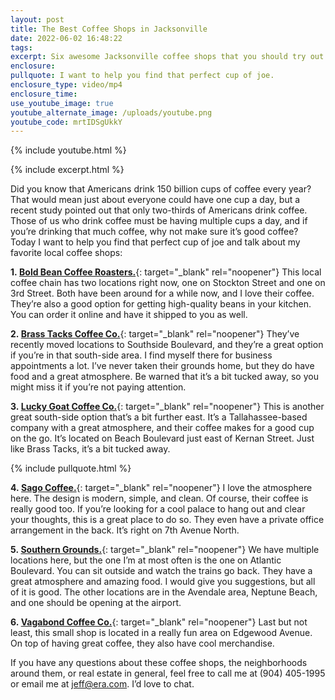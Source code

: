 ```yaml
---
layout: post
title: The Best Coffee Shops in Jacksonville
date: 2022-06-02 16:48:22
tags:
excerpt: Six awesome Jacksonville coffee shops that you should try out.
enclosure:
pullquote: I want to help you find that perfect cup of joe.
enclosure_type: video/mp4
enclosure_time:
use_youtube_image: true
youtube_alternate_image: /uploads/youtube.png
youtube_code: mrtIDSgUkkY
---
```

{% include youtube.html %}

{% include excerpt.html %}

Did you know that Americans drink 150 billion cups of coffee every year? That would mean just about everyone could have one cup a day, but a recent study pointed out that only two-thirds of Americans drink coffee. Those of us who drink coffee must be having multiple cups a day, and if you’re drinking that much coffee, why not make sure it’s good coffee? Today I want to help you find that perfect cup of joe and talk about my favorite local coffee shops:

**1\.&nbsp;**[**Bold Bean Coffee Roasters.**](https://boldbeancoffee.com/visit-us){: target="_blank" rel="noopener"} This local coffee chain has two locations right now, one on Stockton Street and one on 3rd Street. Both have been around for a while now, and I love their coffee. They’re also a good option for getting high-quality beans in your kitchen. You can order it online and have it shipped to you as well.

**2\.&nbsp;**[**Brass Tacks Coffee Co.**](https://www.brasstackscoffee.com/){: target="_blank" rel="noopener"} They’ve recently moved locations to Southside Boulevard, and they’re a great option if you’re in that south-side area. I find myself there for business appointments a lot. I’ve never taken their grounds home, but they do have food and a great atmosphere. Be warned that it’s a bit tucked away, so you might miss it if you’re not paying attention.&nbsp;

**3\.&nbsp;**[**Lucky Goat Coffee Co.**](https://luckygoatcoffee.com/){: target="_blank" rel="noopener"} This is another great south-side option that’s a bit further east. It’s a Tallahassee-based company with a great atmosphere, and their coffee makes for a good cup on the go. It’s located on Beach Boulevard just east of Kernan Street. Just like Brass Tacks, it’s a bit tucked away.

{% include pullquote.html %}

**4\.&nbsp;**[**Sago Coffee.**](https://www.sagocoffeejax.com/){: target="_blank" rel="noopener"}&nbsp;I love the atmosphere here. The design is modern, simple, and clean. Of course, their coffee is really good too. If you’re looking for a cool palace to hang out and clear your thoughts, this is a great place to do so. They even have a private office arrangement in the back. It’s right on 7th Avenue North.&nbsp;

**5\.&nbsp;**[**Southern Grounds.**](https://www.southerngrounds.com/){: target="_blank" rel="noopener"} We have multiple locations here, but the one I’m at most often is the one on Atlantic Boulevard. You can sit outside and watch the trains go back. They have a great atmosphere and amazing food. I would give you suggestions, but all of it is good. The other locations are in the Avendale area, Neptune Beach, and one should be opening at the airport.&nbsp;

**6\.&nbsp;**[**Vagabond Coffee Co.**](https://www.vagabondcoffee.com/){: target="_blank" rel="noopener"}&nbsp;Last but not least, this small shop is located in a really fun area on Edgewood Avenue. On top of having great coffee, they also have cool merchandise.

If you have any questions about these coffee shops, the neighborhoods around them, or real estate in general, feel free to call me at (904) 405-1995 or email me at [jeff@era.com](mailto:jeff@era.com). I’d love to chat.
